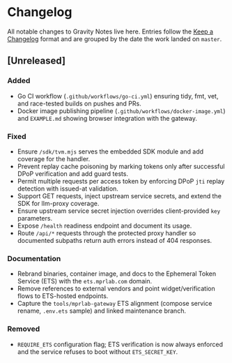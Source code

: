 # Changelog

All notable changes to Gravity Notes live here. Entries follow the [Keep a Changelog](https://keepachangelog.com/) format
and are grouped by the date the work landed on `master`.

## [Unreleased]

### Added

- Go CI workflow (`.github/workflows/go-ci.yml`) ensuring tidy, fmt, vet, and race-tested builds on pushes and PRs.
- Docker image publishing pipeline (`.github/workflows/docker-image.yml`) and `EXAMPLE.md` showing browser integration with the gateway.

### Fixed

- Ensure `/sdk/tvm.mjs` serves the embedded SDK module and add coverage for the handler.
- Prevent replay cache poisoning by marking tokens only after successful DPoP verification and add guard tests.
- Permit multiple requests per access token by enforcing DPoP `jti` replay detection with issued-at validation.
- Support GET requests, inject upstream service secrets, and extend the SDK for llm-proxy coverage.
- Ensure upstream service secret injection overrides client-provided `key` parameters.
- Expose `/health` readiness endpoint and document its usage.
- Route `/api/*` requests through the protected proxy handler so documented subpaths return auth errors instead of 404 responses.

### Documentation

- Rebrand binaries, container image, and docs to the Ephemeral Token Service (ETS) with the `ets.mprlab.com` domain.
- Remove references to external vendors and point widget/verification flows to ETS-hosted endpoints.
- Capture the `tools/mprlab-gateway` ETS alignment (compose service rename, `.env.ets` sample) and linked maintenance branch.


### Removed

- `REQUIRE_ETS` configuration flag; ETS verification is now always enforced and the service refuses to boot without `ETS_SECRET_KEY`.
